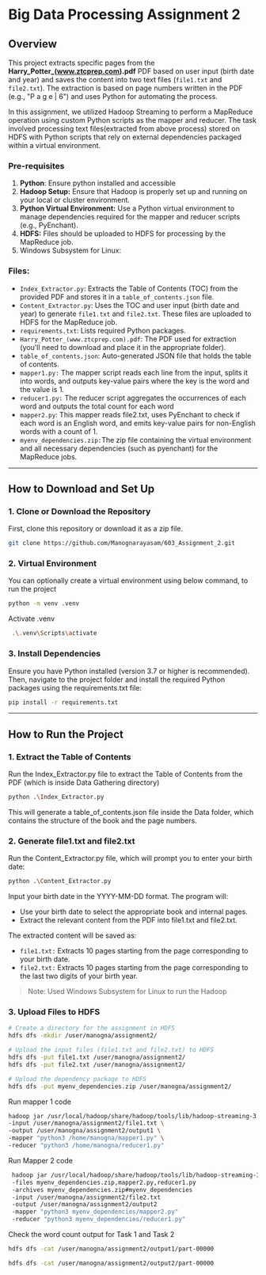 # Big Data Processing Assignment 2

## Overview
This project extracts specific pages from the **Harry_Potter_(www.ztcprep.com).pdf** PDF based on user input (birth date and year) and saves the content into two text files (`file1.txt` and `file2.txt`). The extraction is based on page numbers written in the PDF (e.g., "P a g e | 6") and uses Python for automating the process.

In this assignment, we utilized Hadoop Streaming to perform a MapReduce operation using custom Python scripts as the mapper and reducer. The task involved processing text files(extracted from above process) stored on HDFS with Python scripts that rely on external dependencies packaged within a virtual environment.

### Pre-requisites
1. **Python**: Ensure python installed and accessible
2. **Hadoop Setup:** Ensure that Hadoop is properly set up and running on your local or cluster environment.
3. **Python Virtual Environment:** Use a Python virtual environment to manage dependencies required for the mapper and reducer scripts (e.g., PyEnchant).
4. **HDFS:** Files should be uploaded to HDFS for processing by the MapReduce job.
5. Windows Subsystem for Linux: 

### Files:
- `Index_Extractor.py`: Extracts the Table of Contents (TOC) from the provided PDF and stores it in a `table_of_contents.json` file.
- `Content_Extractor.py`: Uses the TOC and user input (birth date and year) to generate `file1.txt` and `file2.txt`. These files are uploaded to HDFS for the MapReduce job.
- `requirements.txt`: Lists required Python packages.
- `Harry_Potter_(www.ztcprep.com).pdf`: The PDF used for extraction (you'll need to download and place it in the appropriate folder).
- `table_of_contents.json`: Auto-generated JSON file that holds the table of contents.
- ```mapper1.py:``` The mapper script reads each line from the input, splits it into words, and outputs key-value pairs where the key is the word and the value is 1.
- ```reducer1.py:``` The reducer script aggregates the occurrences of each word and outputs the total count for each word
- ```mapper2.py```: This mapper reads file2.txt, uses PyEnchant to check if each word is an English word, and emits key-value pairs for non-English words with a count of 1. 
- ```myenv_dependencies.zip:```The zip file containing the virtual environment and all necessary dependencies (such as pyenchant) for the MapReduce jobs.

---

## How to Download and Set Up

### 1. Clone or Download the Repository
First, clone this repository or download it as a zip file.

```bash
git clone https://github.com/Manognarayasam/603_Assignment_2.git
```
### 2. Virtual Environment
You can optionally create a virtual environment using below command, to run the project

```bash
python -m venv .venv
```

Activate .venv

```bash
 .\.venv\Scripts\activate
 ```




### 3. Install Dependencies
Ensure you have Python installed (version 3.7 or higher is recommended). Then, navigate to the project folder and install the required Python packages using the requirements.txt file:

```bash
pip install -r requirements.txt

```

---
## How to Run the Project

### 1. Extract the Table of Contents
Run the Index_Extractor.py file to extract the Table of Contents from the PDF (which is inside Data Gathering directory)

```bash
python .\Index_Extractor.py
```
This will generate a table_of_contents.json file inside the Data folder, which contains the structure of the book and the page numbers.



### 2. Generate file1.txt and file2.txt
Run the Content_Extractor.py file, which will prompt you to enter your birth date:

```bash
python .\Content_Extractor.py

```

Input your birth date in the YYYY-MM-DD format. The program will:

- Use your birth date to select the appropriate book and internal pages.
- Extract the relevant content from the PDF into file1.txt and file2.txt.

The extracted content will be saved as:

- ```file1.txt:``` Extracts 10 pages starting from the page corresponding to your birth date.
- ```file2.txt:``` Extracts 10 pages starting from the page corresponding to the last two digits of your birth year.


> Note: Used Windows Subsystem for Linux to run the Hadoop


### 3. Upload Files to HDFS

```bash
# Create a directory for the assignment in HDFS
hdfs dfs -mkdir /user/manogna/assignment2/

# Upload the input files (file1.txt and file2.txt) to HDFS
hdfs dfs -put file1.txt /user/manogna/assignment2/
hdfs dfs -put file2.txt /user/manogna/assignment2/

# Upload the dependency package to HDFS
hdfs dfs -put myenv_dependencies.zip /user/manogna/assignment2/
```

Run mapper 1 code 

```bash
hadoop jar /usr/local/hadoop/share/hadoop/tools/lib/hadoop-streaming-3.3.6.jar \
-input /user/manogna/assignment2/file1.txt \
-output /user/manogna/assignment2/output1 \
-mapper "python3 /home/manogna/mapper1.py" \
-reducer "python3 /home/manogna/reducer1.py"
```

Run Mapper 2 code

```bash
 hadoop jar /usr/local/hadoop/share/hadoop/tools/lib/hadoop-streaming-3.3.6.jar 
 -files myenv_dependencies.zip,mapper2.py,reducer1.py 
 -archives myenv_dependencies.zip#myenv_dependencies 
 -input /user/manogna/assignment2/file2.txt 
 -output /user/manogna/assignment2/output2 
 -mapper "python3 myenv_dependencies/mapper2.py" 
 -reducer "python3 myenv_dependencies/reducer1.py"
```



 Check the word count output for Task 1 and Task 2
 
 ```bash
hdfs dfs -cat /user/manogna/assignment2/output1/part-00000

hdfs dfs -cat /user/manogna/assignment2/output2/part-00000
```